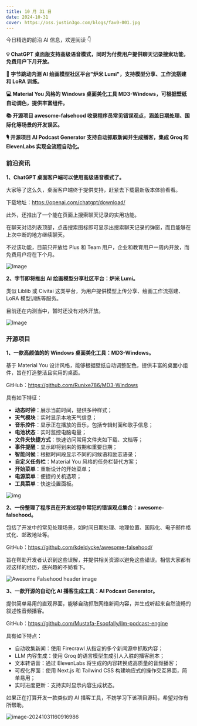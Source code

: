 ```yaml
---
title: 10 月 31 日
date: 2024-10-31
cover: https://oss.justin3go.com/blogs/fav0-001.jpg
---
```


今日精选的前沿 AI 信息，欢迎阅读 👇

**💡 ChatGPT 桌面版支持高级语音模式，同时为付费用户提供聊天记录搜索功能，免费用户下月开放。**

**🎨 字节跳动内测 AI 绘画模型社区平台"炉米 Lumi"，支持模型分享、工作流搭建和 LoRA 训练。**

**💻 Material You 风格的 Windows 桌面美化工具 MD3-Windows，可根据壁纸自动调色，提供丰富组件。**

**📚 开源项目 awesome-falsehood 收录程序员常见错误观点，涵盖日期处理、国际化等场景的开发误区。**

**🎙️ 开源项目 AI Podcast Generator 支持自动抓取新闻并生成播客，集成 Groq 和 ElevenLabs 实现全流程自动化。**



### 前沿资讯

**1、ChatGPT 桌面客户端可以使用高级语音模式了。**

大家等了这么久，桌面客户端终于提供支持，赶紧去下载最新版本体验看看。

下载地址：https://openai.com/chatgpt/download/

此外，还推出了一个能在页面上搜索聊天记录的实用功能。

在聊天对话列表顶部，点击搜索图标即可显示出搜索聊天记录的弹窗，而且能够在上次中断的地方继续聊天。

不过该功能，目前只开放给 Plus 和 Team 用户，企业和教育用户一周内开放，而免费用户将在下个月。

![Image](https://pbs.twimg.com/media/GbFIArwa8AAMfb1?format=jpg&name=4096x4096)



**2、字节即将推出 AI 绘画模型分享社区平台：炉米 Lumi。**

类似 Liblib 或 Civitai 这类平台，为用户提供模型上传分享、绘画工作流搭建、LoRA 模型训练等服务。

目前还在内测当中，暂时还没有对外开放。

![Image](https://cdn.jsdelivr.net/gh/freelander/oss@master/ai-daily/2024-10-31/GbMYsKcakAAz17I.jpeg)



### 开源项目

**1、一款高颜值的的 Windows 桌面美化工具：MD3-Windows。**

基于 Material You 设计风格，能够根据壁纸自动调整配色，提供丰富的桌面小组件，旨在打造整洁且实用的桌面。

GitHub：https://github.com/Runixe786/MD3-Windows

具有如下特征：

- **动态时钟**：展示当前时间，提供多种样式；
- **天气模块**：实时显示本地天气信息；
- **音乐控件**：显示正在播放的音乐，包括专辑封面和歌手信息；
- **电池状态**：实时监控电脑电量；
- **文件夹快捷方式**：快速访问常用文件夹如下载、文档等；
- **事件提醒**：显示即将到来的假期和重要日期；
- **智能问候**：根据时间段显示不同的问候语和励志语录；
- **自定义任务栏**：Material You 风格的任务栏替代方案；
- **开始菜单**：重新设计的开始菜单；
- **电源菜单**：便捷的关机选项；
- **工具菜单**：快速设置面板。

![img](https://cdn.jsdelivr.net/gh/freelander/oss@master/baodian/2024-10-31/1&e=1735660799&s=mtvyvvtvyyyj&token=kIxbL07-8jAj8w1n4s9zv64FuZZNEATmlU_Vm6zD:M2G839i33-E1Uo6iE3sjbLBoykQ=.png)

**2、一份整理了程序员在开发过程中常犯的错误观点集合：awesome-falsehood。**

包括了开发中的常见处理场景，如时间日期处理、地理位置、国际化、电子邮件格式化、邮政地址等。

GitHub：https://github.com/kdeldycke/awesome-falsehood/

旨在帮助开发者认识到这些误解，并提供相关资源以避免这些错误。相信大家都有过这样的经历，感兴趣的不妨看下。

![Awesome Falsehood header image](https://cdn.jsdelivr.net/gh/freelander/oss@master/ai-daily/2024-10-31/awesome-falsehood-header.jpg)

**3、一款开源的自动化 AI 播客生成工具：AI Podcast Generator。**

提供简单易用的直观界面，能够自动抓取网络新闻内容，并生成听起来自然流畅的叙述性音频播客。

GitHub：https://github.com/Mustafa-Esoofally/llm-podcast-engine

具有如下特点：

- 自动收集新闻：使用 Firecrawl 从指定的多个新闻源中抓取内容；
- LLM 内容生成：使用 Groq 的语言模型生成引人入胜的播客剧本；
- 文本转语音：通过 ElevenLabs 将生成的内容转换成高质量的音频播客；
- 可视化界面：使用 Next.js 和 Tailwind CSS 构建响应式的操作交互界面，简单易用；
- 实时进度更新：支持实时显示内容生成状态。

如果正在打算开发一款类似的 AI 播客工具，不妨学习下该项目源码，希望对你有所帮助。

![image-20241031160916986](https://cdn.jsdelivr.net/gh/freelander/oss@master/ai-daily/2024-10-31/image-20241031160916986.png)

